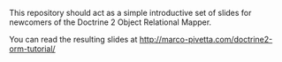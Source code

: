 This repository should act as a simple introductive set of slides for newcomers of the Doctrine 2 Object Relational Mapper.

You can read the resulting slides at http://marco-pivetta.com/doctrine2-orm-tutorial/
